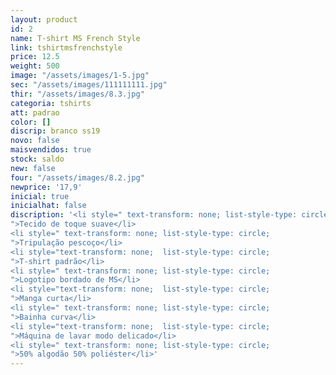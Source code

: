 ```yaml
---
layout: product
id: 2
name: T-shirt MS French Style
link: tshirtmsfrenchstyle
price: 12.5
weight: 500
image: "/assets/images/1-5.jpg"
sec: "/assets/images/111111111.jpg"
thir: "/assets/images/8.3.jpg"
categoria: tshirts
att: padrao
color: []
discrip: branco ss19
novo: false
maisvendidos: true
stock: saldo
new: false
four: "/assets/images/8.2.jpg"
newprice: '17,9'
inicial: true
inicialhat: false
discription: '<li style=" text-transform: none; list-style-type: circle;
">Tecido de toque suave</li>
<li style=" text-transform: none; list-style-type: circle;
">Tripulação pescoço</li>
<li style="text-transform: none;  list-style-type: circle;
">T-shirt padrão</li>
<li style=" text-transform: none; list-style-type: circle;
">Logotipo bordado de MS</li>
<li style="text-transform: none;  list-style-type: circle;
">Manga curta</li>
<li style=" text-transform: none; list-style-type: circle;
">Bainha curva</li>
<li style="text-transform: none;  list-style-type: circle;
">Máquina de lavar modo delicado</li>
<li style=" text-transform: none; list-style-type: circle;
">50% algodão 50% poliéster</li>'
---
```

